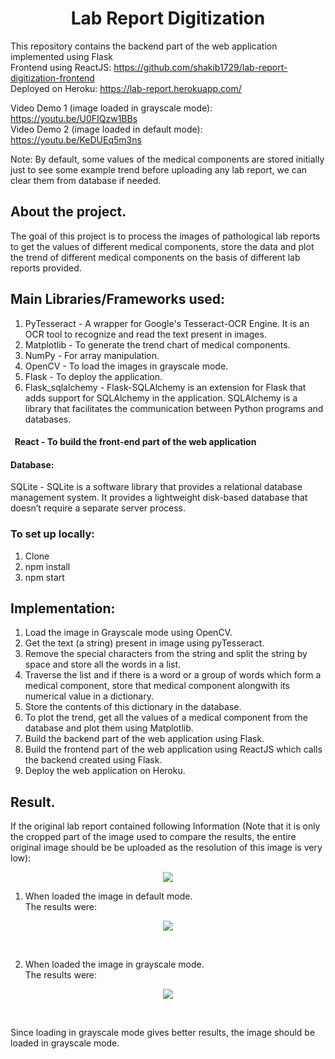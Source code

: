 <h1 align="center">Lab Report Digitization</h1>
<p align="center">

This repository contains the backend part of the web application implemented using Flask<br/>
Frontend using ReactJS: https://github.com/shakib1729/lab-report-digitization-frontend<br/>
Deployed on Heroku: https://lab-report.herokuapp.com/

Video Demo 1 (image loaded in grayscale mode): https://youtu.be/U0FIQzw1BBs <br/>
Video Demo 2 (image loaded in default mode): https://youtu.be/KeDUEq5m3ns <br/>

Note: By default, some values of the medical components are stored initially just to see some example trend before uploading any lab report, we can clear them from database if needed. <br/>

## About the project.
The goal of this project is to process the images of pathological lab reports to get the values of different medical components, store the data and plot the trend of different medical components on the basis of different lab reports provided.

## Main Libraries/Frameworks used:
1) PyTesseract - A wrapper for Google's Tesseract-OCR Engine. It is an OCR tool to recognize and read the text present in images.
2) Matplotlib - To generate the trend chart of medical components.
3) NumPy - For array manipulation.
4) OpenCV - To load the images in grayscale mode.
5) Flask - To deploy the application.
6) Flask_sqlalchemy - Flask-SQLAlchemy is an extension for Flask that adds support for SQLAlchemy in the application. SQLAlchemy is a library that facilitates the communication between Python programs and databases. 

#### &nbsp; React - To build the front-end part of the web application
#### Database:
SQLite - SQLite is a software library that provides a relational database management system. It provides a lightweight disk-based database that doesn’t require a separate server process.<br/>


### To set up locally:
1) Clone
2) npm install
3) npm start

## Implementation:
1) Load the image in Grayscale mode using OpenCV.
2) Get the text (a string) present in image using pyTesseract.
3) Remove the special characters from the string and split the string by space and store all the words in a list.
4) Traverse the list and if there is a word or a group of words which form a medical component, store that medical component alongwith its numerical value in a dictionary.
5) Store the contents of this dictionary in the database.
6) To plot the trend, get all the values of a medical component from the database and plot them using Matplotlib.
7) Build the backend part of the web application using Flask.
8) Build the frontend part of the web application using ReactJS which calls the backend created using Flask.
9) Deploy the web application on Heroku.

## Result.
If the original lab report contained following Information (Note that it is only the cropped part of the image used to compare the results, the entire original image should be be uploaded as the resolution of this image is very low):
<p align="center">
<img src="https://user-images.githubusercontent.com/39847281/86389704-5dad6000-bcb4-11ea-96bf-fa4acba92512.JPG"></p>

1) When loaded the image in default mode.<br/>
The results were:<br/>
<p align="center">
<img src="https://user-images.githubusercontent.com/39847281/86390143-2b503280-bcb5-11ea-86d2-591db1e9cff9.JPG"></p><br/>


2) When loaded the image in grayscale mode.<br/>
The results were:<br/>
<p align="center">
<img src="https://user-images.githubusercontent.com/39847281/86390208-4ae75b00-bcb5-11ea-9e98-55efa1ece41b.JPG"></p><br/>

Since loading in grayscale mode gives better results, the image should be loaded in grayscale mode.
